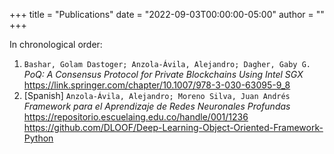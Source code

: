 +++
title = "Publications"
date = "2022-09-03T00:00:00-05:00"
author = ""
+++

In chronological order:
1. `Bashar, Golam Dastoger; Anzola-Ávila, Alejandro; Dagher, Gaby G.` *PoQ: A Consensus Protocol for Private Blockchains Using Intel SGX*
  https://link.springer.com/chapter/10.1007/978-3-030-63095-9_8
2. [Spanish] `Anzola-Ávila, Alejandro; Moreno Silva, Juan Andrés` *Framework para el Aprendizaje de Redes Neuronales Profundas*
  https://repositorio.escuelaing.edu.co/handle/001/1236
  https://github.com/DLOOF/Deep-Learning-Object-Oriented-Framework-Python
